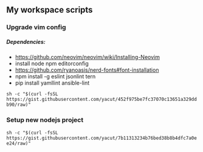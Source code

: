 ## My workspace scripts

### Upgrade vim config

##### Dependencies:
- https://github.com/neovim/neovim/wiki/Installing-Neovim
- install node npm editorconfig
- https://github.com/ryanoasis/nerd-fonts#font-installation
- npm install -g eslint jsonlint tern
- pip install yamllint ansible-lint

`sh -c "$(curl -fsSL https://gist.githubusercontent.com/yacut/452f975be7fc37070c13651a329ddb90/raw)"`

### Setup new nodejs project

`sh -c "$(curl -fsSL https://gist.githubusercontent.com/yacut/7b11313234b76bed38b8b4dfc7a0ee24/raw)"`
